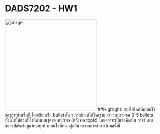 # DADS7202 - HW1

<img width="302" alt="image" src="https://user-images.githubusercontent.com/97492504/190223404-47428119-fa6e-4b0e-b6f8-3ce07f99f8a2.png">
##Highlight: สรุปไฮไลท์ที่น่าสนใจของการบ้านชิ้นนี้ โดยเขียนเป็น bullet สั้น ๆ กระชับแต่ได้ใจความ จํานวนประมาณ 3-5 bullets ทั้งนี้ให้ใส่ส่วนนี้ไว้ที่ด้านบนสุดของหน้าเพจ (หลังจาก topic) โดยควรจะเป็นข้อคิดเห็น การค้นพบ ข้อสรุปหรือข้อมูล insight
น่าสนใจที่ทางกลุ่มค้นพบจากการทําการบ้านครั้งนี้
